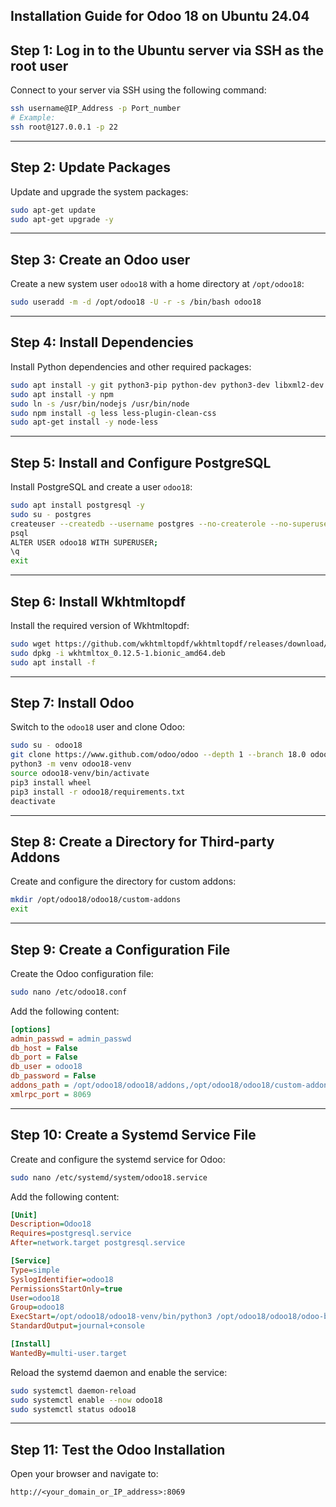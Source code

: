
## Installation Guide for Odoo 18 on Ubuntu 24.04

## Step 1: Log in to the Ubuntu server via SSH as the root user
Connect to your server via SSH using the following command:
```bash
ssh username@IP_Address -p Port_number
# Example:
ssh root@127.0.0.1 -p 22
```

---

## Step 2: Update Packages
Update and upgrade the system packages:
```bash
sudo apt-get update
sudo apt-get upgrade -y
```

---

## Step 3: Create an Odoo user
Create a new system user `odoo18` with a home directory at `/opt/odoo18`:
```bash
sudo useradd -m -d /opt/odoo18 -U -r -s /bin/bash odoo18
```

---

## Step 4: Install Dependencies
Install Python dependencies and other required packages:
```bash
sudo apt install -y git python3-pip python-dev python3-dev libxml2-dev libxslt1-dev zlib1g-dev libsasl2-dev libldap2-dev build-essential libssl-dev libffi-dev libmysqlclient-dev libjpeg-dev libpq-dev libjpeg8-dev liblcms2-dev libblas-dev libatlas-base-dev
sudo apt install -y npm
sudo ln -s /usr/bin/nodejs /usr/bin/node
sudo npm install -g less less-plugin-clean-css
sudo apt-get install -y node-less
```

---

## Step 5: Install and Configure PostgreSQL
Install PostgreSQL and create a user `odoo18`:
```bash
sudo apt install postgresql -y
sudo su - postgres
createuser --createdb --username postgres --no-createrole --no-superuser --pwprompt odoo18
psql
ALTER USER odoo18 WITH SUPERUSER;
\q
exit
```

---

## Step 6: Install Wkhtmltopdf
Install the required version of Wkhtmltopdf:
```bash
sudo wget https://github.com/wkhtmltopdf/wkhtmltopdf/releases/download/0.12.5/wkhtmltox_0.12.5-1.bionic_amd64.deb
sudo dpkg -i wkhtmltox_0.12.5-1.bionic_amd64.deb
sudo apt install -f
```

---

## Step 7: Install Odoo
Switch to the `odoo18` user and clone Odoo:
```bash
sudo su - odoo18
git clone https://www.github.com/odoo/odoo --depth 1 --branch 18.0 odoo18
python3 -m venv odoo18-venv
source odoo18-venv/bin/activate
pip3 install wheel
pip3 install -r odoo18/requirements.txt
deactivate
```

---

## Step 8: Create a Directory for Third-party Addons
Create and configure the directory for custom addons:
```bash
mkdir /opt/odoo18/odoo18/custom-addons
exit
```

---

## Step 9: Create a Configuration File
Create the Odoo configuration file:
```bash
sudo nano /etc/odoo18.conf
```
Add the following content:
```ini
[options]
admin_passwd = admin_passwd
db_host = False
db_port = False
db_user = odoo18
db_password = False
addons_path = /opt/odoo18/odoo18/addons,/opt/odoo18/odoo18/custom-addons
xmlrpc_port = 8069
```

---

## Step 10: Create a Systemd Service File
Create and configure the systemd service for Odoo:
```bash
sudo nano /etc/systemd/system/odoo18.service
```
Add the following content:
```ini
[Unit]
Description=Odoo18
Requires=postgresql.service
After=network.target postgresql.service

[Service]
Type=simple
SyslogIdentifier=odoo18
PermissionsStartOnly=true
User=odoo18
Group=odoo18
ExecStart=/opt/odoo18/odoo18-venv/bin/python3 /opt/odoo18/odoo18/odoo-bin -c /etc/odoo18.conf
StandardOutput=journal+console

[Install]
WantedBy=multi-user.target
```
Reload the systemd daemon and enable the service:
```bash
sudo systemctl daemon-reload
sudo systemctl enable --now odoo18
sudo systemctl status odoo18
```

---

## Step 11: Test the Odoo Installation
Open your browser and navigate to:
```
http://<your_domain_or_IP_address>:8069
```
